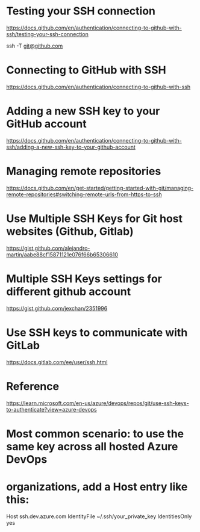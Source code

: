 # Testing your SSH connection
https://docs.github.com/en/authentication/connecting-to-github-with-ssh/testing-your-ssh-connection

ssh -T git@github.com

# Connecting to GitHub with SSH
https://docs.github.com/en/authentication/connecting-to-github-with-ssh

# Adding a new SSH key to your GitHub account
https://docs.github.com/en/authentication/connecting-to-github-with-ssh/adding-a-new-ssh-key-to-your-github-account

# Managing remote repositories
https://docs.github.com/en/get-started/getting-started-with-git/managing-remote-repositories#switching-remote-urls-from-https-to-ssh

# Use Multiple SSH Keys for Git host websites (Github, Gitlab)
https://gist.github.com/alejandro-martin/aabe88cf15871121e076f66b65306610

# Multiple SSH Keys settings for different github account
https://gist.github.com/jexchan/2351996

# Use SSH keys to communicate with GitLab
https://docs.gitlab.com/ee/user/ssh.html

# Reference
https://learn.microsoft.com/en-us/azure/devops/repos/git/use-ssh-keys-to-authenticate?view=azure-devops

# Most common scenario: to use the same key across all hosted Azure DevOps
# organizations, add a Host entry like this:
Host ssh.dev.azure.com
  IdentityFile ~/.ssh/your_private_key
  IdentitiesOnly yes